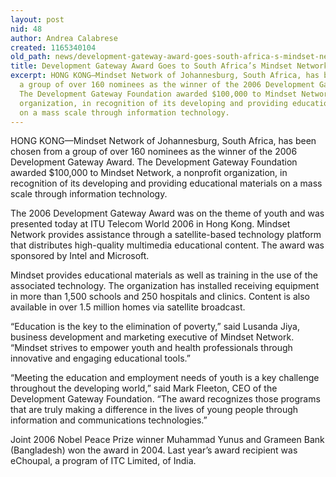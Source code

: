 ```yaml
---
layout: post
nid: 48
author: Andrea Calabrese
created: 1165340104
old_path: news/development-gateway-award-goes-south-africa-s-mindset-network
title: Development Gateway Award Goes to South Africa’s Mindset Network
excerpt: HONG KONG—Mindset Network of Johannesburg, South Africa, has been chosen from
  a group of over 160 nominees as the winner of the 2006 Development Gateway Award.
  The Development Gateway Foundation awarded $100,000 to Mindset Network, a nonprofit
  organization, in recognition of its developing and providing educational materials
  on a mass scale through information technology.
---
```


HONG KONG—Mindset Network of Johannesburg, South Africa, has been chosen from a group of over 160 nominees as the winner of the 2006 Development Gateway Award. The Development Gateway Foundation awarded $100,000 to Mindset Network, a nonprofit organization, in recognition of its developing and providing educational materials on a mass scale through information technology.

The 2006 Development Gateway Award was on the theme of youth and was presented today at ITU Telecom World 2006 in Hong Kong. Mindset Network provides assistance through a satellite-based technology platform that distributes high-quality multimedia educational content. The award was sponsored by Intel and Microsoft.

Mindset provides educational materials as well as training in the use of the associated technology. The organization has installed receiving equipment in more than 1,500 schools and 250 hospitals and clinics. Content is also available in over 1.5 million homes via satellite broadcast.

“Education is the key to the elimination of poverty,” said Lusanda Jiya, business development and marketing executive of Mindset Network. “Mindset strives to empower youth and health professionals through innovative and engaging educational tools.”

“Meeting the education and employment needs of youth is a key challenge throughout the developing world,” said Mark Fleeton, CEO of the Development Gateway Foundation. “The award recognizes those programs that are truly making a difference in the lives of young people through information and communications technologies.”

Joint 2006 Nobel Peace Prize winner Muhammad Yunus and Grameen Bank (Bangladesh) won the award in 2004. Last year’s award recipient was eChoupal, a program of ITC Limited, of India.
